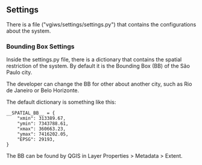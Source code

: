 ## Settings

There is a file ("vgiws/settings/settings.py") that contains the configurations about the system.


### Bounding Box Settings

Inside the settings.py file, there is a dictionary that contains the spatial restriction of the system.
By default it is the Bounding Box (BB) of the São Paulo city.

The developer can change the BB for other about another city, such as Rio de Janeiro or Belo Horizonte.

The default dictionary is something like this:

```
__SPATIAL_BB__ = {
    "xmin": 313389.67,
    "ymin": 7343788.61,
    "xmax": 360663.23,
    "ymax": 7416202.05,
    "EPSG": 29193,
}
```

The BB can be found by QGIS in Layer Properties > Metadata > Extent.

